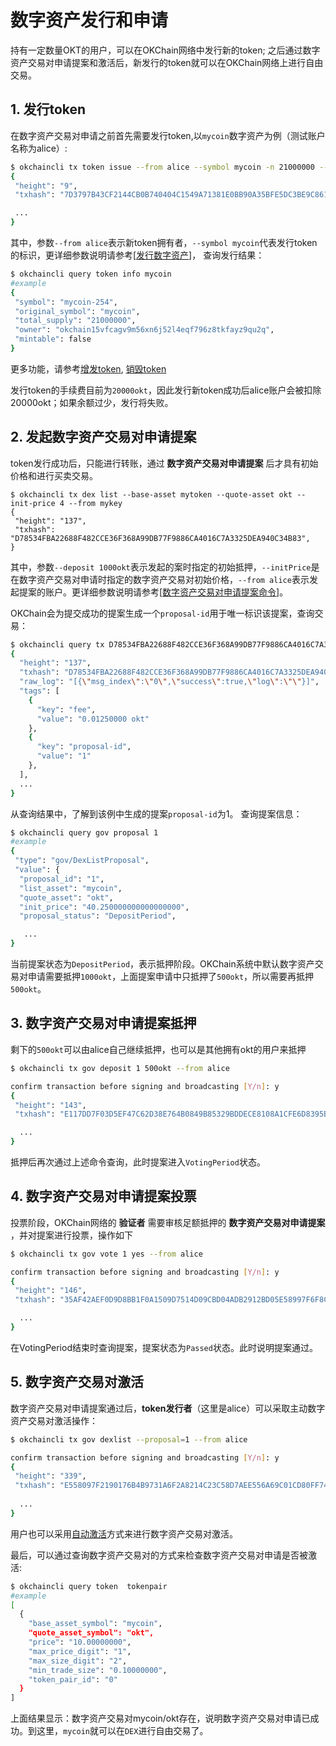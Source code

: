 # 数字资产发行和申请

持有一定数量OKT的用户，可以在OKChain网络中发行新的token; 之后通过数字资产交易对申请提案和激活后，新发行的token就可以在OKChain网络上进行自由交易。

## 1. 发行token

在数字资产交易对申请之前首先需要发行token,以`mycoin`数字资产为例（测试账户名称为alice）:

```sh
$ okchaincli tx token issue --from alice --symbol mycoin -n 21000000 --whole-name 'mycoin'
{
 "height": "9",
 "txhash": "7D3797B43CF2144CB0B740404C1549A71381E0BB90A35BFE5DC3BE9C86103226",

 ...
}
```
其中，参数`--from alice`表示新token拥有者，`--symbol mycoin`代表发行token的标识，更详细参数说明请参考[[发行数字资产](./command/token.md#id2)]， 查询发行结果：

```sh
$ okchaincli query token info mycoin
#example
{
 "symbol": "mycoin-254",
 "original_symbol": "mycoin",
 "total_supply": "21000000",
 "owner": "okchain15vfcagv9m56xn6j52l4eqf796z8tkfayz9qu2q",
 "mintable": false
}
```
更多功能，请参考[增发token](./command/token.md#id6), [销毁token](./command/token.md#id10)

发行token的手续费目前为`20000okt`，因此发行新token成功后alice账户会被扣除20000okt；如果余额过少，发行将失败。

## 2. 发起数字资产交易对申请提案

token发行成功后，只能进行转账，通过 **数字资产交易对申请提案** 后才具有初始价格和进行买卖交易。

```
$ okchaincli tx dex list --base-asset mytoken --quote-asset okt --init-price 4 --from mykey
{
 "height": "137",
 "txhash": "D78534FBA22688F482CCE36F368A99DB77F9886CA4016C7A3325DEA940C34B83",
}
```
其中，参数`--deposit 1000okt`表示发起的案时指定的初始抵押，`--initPrice`是在数字资产交易对申请时指定的数字资产交易对初始价格，`--from alice`表示发起提案的账户。更详细参数说明请参考[[数字资产交易对申请提案命令](./command/gov.md###数字资产交易对申请提案命令)]。   

OKChain会为提交成功的提案生成一个`proposal-id`用于唯一标识该提案，查询交易：
```sh
$ okchaincli query tx D78534FBA22688F482CCE36F368A99DB77F9886CA4016C7A3325DEA940C34B83
{
  "height": "137",
  "txhash": "D78534FBA22688F482CCE36F368A99DB77F9886CA4016C7A3325DEA940C34B83",
  "raw_log": "[{\"msg_index\":\"0\",\"success\":true,\"log\":\"\"}]",
  "tags": [
    {
      "key": "fee",
      "value": "0.01250000 okt"
    },
    {
      "key": "proposal-id",
      "value": "1"
    },
  ],
  ...
}
```
从查询结果中，了解到该例中生成的提案`proposal-id`为1。
查询提案信息：

```sh
$ okchaincli query gov proposal 1
#example
{
 "type": "gov/DexListProposal",
 "value": {
  "proposal_id": "1",
  "list_asset": "mycoin",
  "quote_asset": "okt",
  "init_price": "40.250000000000000000",
  "proposal_status": "DepositPeriod",

   ...
}
```
当前提案状态为`DepositPeriod`，表示抵押阶段。OKChain系统中默认数字资产交易对申请需要抵押`1000okt`，上面提案申请中只抵押了`500okt`，所以需要再抵押`500okt`。

## 3. 数字资产交易对申请提案抵押

剩下的`500okt`可以由alice自己继续抵押，也可以是其他拥有okt的用户来抵押
```sh
$ okchaincli tx gov deposit 1 500okt --from alice

confirm transaction before signing and broadcasting [Y/n]: y
{
 "height": "143",
 "txhash": "E117DD7F03D5EF47C62D38E764B0849B85329BDDECE8108A1CFE6D8395B9D4C4",

  ...
}
```
抵押后再次通过上述命令查询，此时提案进入`VotingPeriod`状态。

## 4. 数字资产交易对申请提案投票

投票阶段，OKChain网络的 **验证者** 需要审核足额抵押的 **数字资产交易对申请提案** ，并对提案进行投票，操作如下
```sh
$ okchaincli tx gov vote 1 yes --from alice

confirm transaction before signing and broadcasting [Y/n]: y
{
 "height": "146",
 "txhash": "35AF42AEF0D9D8BB1F0A1509D7514D09CBD04ADB2912BD05E58997F6F8C1D36A",

  ...
}
```
在VotingPeriod结束时查询提案，提案状态为`Passed`状态。此时说明提案通过。

## 5. 数字资产交易对激活

数字资产交易对申请提案通过后，**token发行者**（这里是alice）可以采取主动数字资产交易对激活操作：

```sh
$ okchaincli tx gov dexlist --proposal=1 --from alice

confirm transaction before signing and broadcasting [Y/n]: y
{
 "height": "339",
 "txhash": "E558097F2190176B4B9731A6F2A8214C23C58D7AEE556A69C01CD80FF74F750E",
 
  ...
}
```
用户也可以采用[自动激活](../governance/dexlist.md)方式来进行数字资产交易对激活。

最后，可以通过查询数字资产交易对的方式来检查数字资产交易对申请是否被激活:
```sh 
$ okchaincli query token  tokenpair
#example
[
  {
    "base_asset_symbol": "mycoin",
    "quote_asset_symbol": "okt",
    "price": "10.00000000",
    "max_price_digit": "1",
    "max_size_digit": "2",
    "min_trade_size": "0.10000000",
    "token_pair_id": "0"
  }
]
```
上面结果显示：数字资产交易对mycoin/okt存在，说明数字资产交易对申请已成功。到这里，`mycoin`就可以在`DEX`进行自由交易了。

